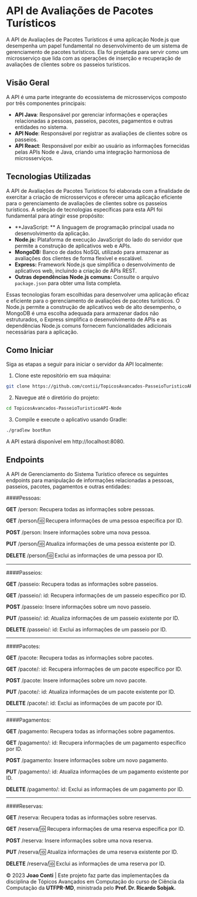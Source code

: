 # API de Avaliações de Pacotes Turísticos
A API de Avaliações de Pacotes Turísticos é uma aplicação Node.js que desempenha um papel fundamental no desenvolvimento de um sistema de gerenciamento de pacotes turísticos. Ela foi projetada para servir como um microsserviço que lida com as operações de inserção e recuperação de avaliações de clientes sobre os passeios turísticos.

## Visão Geral
A API é uma parte integrante do ecossistema de microsserviços composto por três componentes principais:

- **API Java**: Responsável por gerenciar informações e operações relacionadas a pessoas, passeios, pacotes, pagamentos e outras entidades no sistema.
- **API Node**: Responsável por registrar as avaliações de clientes sobre os passeios.
- **API React**: Responsável por exibir ao usuário as informações fornecidas pelas APIs Node e Java, criando uma integração harmoniosa de microsserviços.

## Tecnologias Utilizadas

A API de Avaliações de Pacotes Turísticos foi elaborada com a finalidade de exercitar a criação de microsserviços e oferecer uma aplicação eficiente para o gerenciamento de avaliações de clientes sobre os passeios turísticos. A seleção de tecnologias específicas para esta API foi fundamental para atingir esse propósito:

- **JavaScript: ** A linguagem de programação principal usada no desenvolvimento da aplicação.
- **Node.js:** Plataforma de execução JavaScript do lado do servidor que permite a construção de aplicativos web e APIs.
- **MongoDB:** Banco de dados NoSQL utilizado para armazenar as avaliações dos clientes de forma flexível e escalável.
- **Express:** Framework Node.js que simplifica o desenvolvimento de aplicativos web, incluindo a criação de APIs REST.
- **Outras dependências Node.js comuns:** Consulte o arquivo `package.json` para obter uma lista completa.

Essas tecnologias foram escolhidas para desenvolver uma aplicação eficaz e eficiente para o gerenciamento de avaliações de pacotes turísticos. O Node.js permite a construção de aplicativos web de alto desempenho, o MongoDB é uma escolha adequada para armazenar dados não estruturados, o Express simplifica o desenvolvimento de APIs e as dependências Node.js comuns fornecem funcionalidades adicionais necessárias para a aplicação.

## Como Iniciar

Siga as etapas a seguir para iniciar o servidor da API localmente:

1. Clone este repositório em sua máquina:
```bash
git clone https://github.com/contii/TopicosAvancados-PasseioTuristicoAPI-Node.git
```
2. Navegue até o diretório do projeto:
```bash
cd TopicosAvancados-PasseioTuristicoAPI-Node
```
3. Compile e execute o aplicativo usando Gradle:
```bash
./gradlew bootRun
```
A API estará disponível em http://localhost:8080.

## Endpoints

A API de Gerenciamento do Sistema Turístico oferece os seguintes endpoints para manipulação de informações relacionadas a pessoas, passeios, pacotes, pagamentos e outras entidades:

####Pessoas:

**GET** /person: Recupera todas as informações sobre pessoas.

**GET** /person/:id: Recupera informações de uma pessoa específica por ID.

**POST** /person: Insere informações sobre uma nova pessoa.

**PUT** /person/:id: Atualiza informações de uma pessoa existente por ID.

**DELETE** /person/:id: Exclui as informações de uma pessoa por ID.

- - -
####Passeios:

**GET** /passeio: Recupera todas as informações sobre passeios.

**GET** /passeio/: id: Recupera informações de um passeio específico por ID.

**POST** /passeio: Insere informações sobre um novo passeio.

**PUT** /passeio/: id: Atualiza informações de um passeio existente por ID.

**DELETE** /passeio/: id: Exclui as informações de um passeio por ID.

---

####Pacotes:

**GET** /pacote: Recupera todas as informações sobre pacotes.

**GET** /pacote/: id: Recupera informações de um pacote específico por ID.

**POST** /pacote: Insere informações sobre um novo pacote.

**PUT** /pacote/: id: Atualiza informações de um pacote existente por ID.

**DELETE** /pacote/: id: Exclui as informações de um pacote por ID.

---

####Pagamentos:

**GET** /pagamento: Recupera todas as informações sobre pagamentos.

**GET** /pagamento/: id: Recupera informações de um pagamento específico por ID.

**POST** /pagamento: Insere informações sobre um novo pagamento.

**PUT** /pagamento/: id: Atualiza informações de um pagamento existente por ID.

**DELETE** /pagamento/: id: Exclui as informações de um pagamento por ID.

---

####Reservas:

**GET** /reserva: Recupera todas as informações sobre reservas.

**GET** /reserva/:id: Recupera informações de uma reserva específica por ID.

**POST** /reserva: Insere informações sobre uma nova reserva.

**PUT** /reserva/:id: Atualiza informações de uma reserva existente por ID.

**DELETE** /reserva/:id: Exclui as informações de uma reserva por ID.

© 2023 **Joao Conti** | Este projeto faz parte das implementações da disciplina de Tópicos Avançados em Computação do curso de Ciência da Computação da **UTFPR-MD**, ministrada pelo **Prof. Dr. Ricardo Sobjak.**
